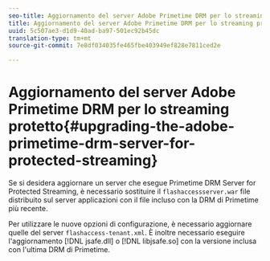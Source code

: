 ```yaml
---
seo-title: Aggiornamento del server Adobe Primetime DRM per lo streaming protetto
title: Aggiornamento del server Adobe Primetime DRM per lo streaming protetto
uuid: 5c507ae3-d1d9-40ad-ba97-501ec92b45dc
translation-type: tm+mt
source-git-commit: 7e8df034035fe465fbe403949ef828e7811ced2e

---
```



# Aggiornamento del server Adobe Primetime DRM per lo streaming protetto{#upgrading-the-adobe-primetime-drm-server-for-protected-streaming}

Se si desidera aggiornare un server che esegue Primetime DRM Server for Protected Streaming, è necessario sostituire il `flashaccessserver.war` file distribuito sul server applicazioni con il file incluso con la DRM di Primetime più recente.

Per utilizzare le nuove opzioni di configurazione, è necessario aggiornare quelle del server `flashaccess-tenant.xml`. È inoltre necessario eseguire l&#39;aggiornamento [!DNL jsafe.dll] o [!DNL libjsafe.so] con la versione inclusa con l&#39;ultima DRM di Primetime.
